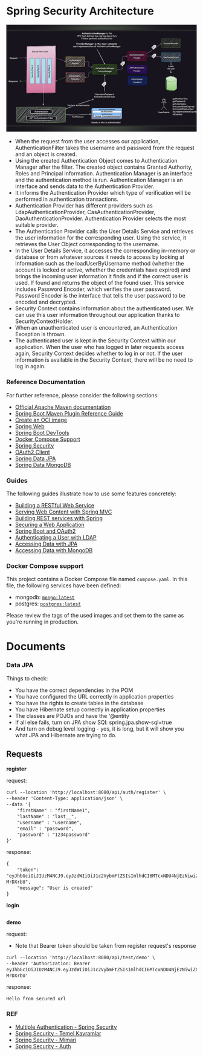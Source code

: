 # Spring Security Architecture

![img.png](img.png)

- When the request from the user accesses our application, AuthenticationFilter takes the username and password from the request and an object is created.
- Using the created Authentication Object comes to Authentication Manager after the filter. The created object contains Granted Authority, Roles and Principal information. Authentication Manager is an interface and the authentication method is run. Authentication Manager is an interface and sends data to the Authentication Provider.
- It informs the Authentication Provider which type of verification will be performed in authentication transactions.
- Authentication Provider has different providers such as LdapAuthenticationProvider, CasAuthenticationProvider, DaoAuthenticationProvider. Authentication Provider selects the most suitable provider.
- The Authentication Provider calls the User Details Service and retrieves the user information for the corresponding user. Using the service, it retrieves the User Object corresponding to the username.
- In the User Details Service, it accesses the corresponding in-memory or database or from whatever sources it needs to access by looking at information such as the loadUserByUsername method (whether the account is locked or active, whether the credentials have expired) and brings the incoming user information it finds and if the correct user is used. If found and returns the object of the found user. This service includes Password Encoder, which verifies the user password. Password Encoder is the interface that tells the user password to be encoded and decrypted.
- Security Context contains information about the authenticated user. We can use this user information throughout our application thanks to SecurityContextHolder.
- When an unauthenticated user is encountered, an Authentication Exception is thrown.
- The authenticated user is kept in the Security Context within our application. When the user who has logged in later requests access again, Security Context decides whether to log in or not. If the user information is available in the Security Context, there will be no need to log in again.

### Reference Documentation
For further reference, please consider the following sections:

* [Official Apache Maven documentation](https://maven.apache.org/guides/index.html)
* [Spring Boot Maven Plugin Reference Guide](https://docs.spring.io/spring-boot/docs/3.2.5/maven-plugin/reference/html/)
* [Create an OCI image](https://docs.spring.io/spring-boot/docs/3.2.5/maven-plugin/reference/html/#build-image)
* [Spring Web](https://docs.spring.io/spring-boot/docs/3.2.5/reference/htmlsingle/index.html#web)
* [Spring Boot DevTools](https://docs.spring.io/spring-boot/docs/3.2.5/reference/htmlsingle/index.html#using.devtools)
* [Docker Compose Support](https://docs.spring.io/spring-boot/docs/3.2.5/reference/htmlsingle/index.html#features.docker-compose)
* [Spring Security](https://docs.spring.io/spring-boot/docs/3.2.5/reference/htmlsingle/index.html#web.security)
* [OAuth2 Client](https://docs.spring.io/spring-boot/docs/3.2.5/reference/htmlsingle/index.html#web.security.oauth2.client)
* [Spring Data JPA](https://docs.spring.io/spring-boot/docs/3.2.5/reference/htmlsingle/index.html#data.sql.jpa-and-spring-data)
* [Spring Data MongoDB](https://docs.spring.io/spring-boot/docs/3.2.5/reference/htmlsingle/index.html#data.nosql.mongodb)

### Guides
The following guides illustrate how to use some features concretely:

* [Building a RESTful Web Service](https://spring.io/guides/gs/rest-service/)
* [Serving Web Content with Spring MVC](https://spring.io/guides/gs/serving-web-content/)
* [Building REST services with Spring](https://spring.io/guides/tutorials/rest/)
* [Securing a Web Application](https://spring.io/guides/gs/securing-web/)
* [Spring Boot and OAuth2](https://spring.io/guides/tutorials/spring-boot-oauth2/)
* [Authenticating a User with LDAP](https://spring.io/guides/gs/authenticating-ldap/)
* [Accessing Data with JPA](https://spring.io/guides/gs/accessing-data-jpa/)
* [Accessing Data with MongoDB](https://spring.io/guides/gs/accessing-data-mongodb/)

### Docker Compose support
This project contains a Docker Compose file named `compose.yaml`.
In this file, the following services have been defined:

* mongodb: [`mongo:latest`](https://hub.docker.com/_/mongo)
* postgres: [`postgres:latest`](https://hub.docker.com/_/postgres)

Please review the tags of the used images and set them to the same as you're running in production.



# Documents

### Data JPA 

Things to check:

- You have the correct dependencies in the POM
- You have configured the URL correctly in application properties
- You have the rights to create tables in the database
- You have Hibernate setup correctly in application properties
- The classes are POJOs and have the '@entity
- If all else fails, turn on JPA show SQl: spring.jpa.show-sql=true
- And turn on debug level logging - yes, it is long, but it will show you what JPA and Hibernate are trying to do.



## Requests

**register**

request:
```
curl --location 'http://localhost:8080/api/auth/register' \
--header 'Content-Type: application/json' \
--data '{
    "firstName" : "firstName1",
    "lastName" : "last__",
    "username" : "username",
    "email" : "password",
    "password" : "1234password"
}'
```

response: 
```
{
    "token": "eyJhbGciOiJIUzM4NCJ9.eyJzdWIiOiJ1c2VybmFtZSIsImlhdCI6MTcxNDU4NjEzNiwiZXhwIjoxNzE0NjcyNTM2fQ.2AynhVOzdDQLzRPNCY3923jknlXM3GOj_N6PaHPdqSQWp0t_ic2qhdMM-MrDXrbU",
    "message": "User is created"
}
```



**login**
```
```

**demo**

request:
- Note that Bearer token should be taken from register request's response
```
curl --location 'http://localhost:8080/api/test/demo' \
--header 'Authorization: Bearer eyJhbGciOiJIUzM4NCJ9.eyJzdWIiOiJ1c2VybmFtZSIsImlhdCI6MTcxNDU4NjEzNiwiZXhwIjoxNzE0NjcyNTM2fQ.2AynhVOzdDQLzRPNCY3923jknlXM3GOj_N6PaHPdqSQWp0t_ic2qhdMM-MrDXrbU'
```

response:
```
Hello from secured url
```

### REF
- [Multiple Authentication - Spring Security](https://medium.com/@fatih.yurdagul/spring-security-multiple-authentication-81e2c8b8ba13)
- [Spring Security - Temel Kavramlar](https://medium.com/@fatih.yurdagul/spring-security-authentication-ve-temel-kavramlar-350afbe45ef7)
- [Spring Security - Mimari](https://blog.burakkutbay.com/spring-security-mimarisi-akisi.html/)
- [Spring Security - Auth](https://erayerdem.medium.com/spring-security-i%CC%87le-authentication-ve-authorization-1-5d88ef208ebc)